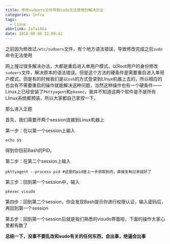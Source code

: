 ```yaml
---
title: 修改sudoers文件导致sudo无法使用的解决办法
categories: Infra
tags:
  - Linux
abbrlink: 2a7a180a
date: 2018-08-08 22:09:41
---
```


之前因为修改过`/etc/sudoers`文件，有个地方语法错误，导致修改完成之后`sudo`命令无法使用

网上搜过很多解决办法，大都是重启进入单用户模式，以Root用户的身份修改`sudoers`文件，解决原本的语法错误。但是这个方法的硬条件是需要重启进入单用户模式，但是有的时候我们是以`ssh`的方式登录到LInux机器上去的，所以相应的也会有不需要重启的操作就能解决这种问题，当然这种操作也有一个硬条件——Linux上已经安装了`Pkttyagent`和`pkexec`，我并不知道这两个软件是不是所有Llinux系统都预装，所以大家都自己拿捏一下。

那么进入正题

首先，我们需要开两个session连接到Linux机器上

第一步：在以第一个session上输入

```shell
echo $$
```

得到你目前Bash的PID。

第二步：在第二个session上输入

```shell
pkttyagent --process pid #这里的pid是上一步获取到的，直接复制过来就好了
```

第三步：回到第一个session中，输入

```shell
pkexec visudo
```

第四步：回到第二个session，你会发现Bash提示你进行权限认证，输入密码后，再回到第一个session

第五步：回到第一个session后就是我们熟悉的visudo界面啦，下面的操作大家心里都有数了



**总结一下，没事不要乱改和sudo有关的任何东西，会出事，绝逼会出事**